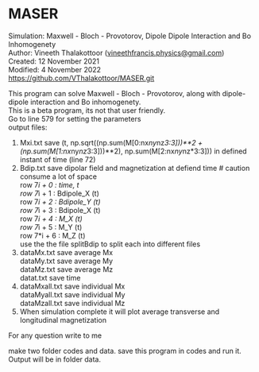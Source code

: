 # MASER


Simulation: Maxwell - Bloch - Provotorov, Dipole Dipole Interaction and Bo Inhomogenety <br />
Author: Vineeth Thalakottoor (vineethfrancis.physics@gmail.com) <br />
Created: 12 November 2021 <br />
Modified: 4 November 2022 <br />
https://github.com/VThalakottoor/MASER.git <br />

This program can solve Maxwell - Bloch - Provotorov, along with dipole-dipole interaction and Bo inhomogenety. <br />
This is a beta program, its not that user friendly. <br />
Go to line 579 for setting the parameters <br />
output files:
1) Mxi.txt save (t, np.sqrt((np.sum(M[0:nx*ny*nz*3:3]))**2 + (np.sum(M[1:nx*ny*nz*3:3]))**2), np.sum(M[2:nx*ny*nz*3:3])) in defined instant of time (line 72) <br />
2) Bdip.txt save dipolar field and magnetization at defiend time # caution consume a lot of space <br />
row 7*i + 0 : time, t <br />
row 7*i + 1 : Bdipole_X (t) <br />
row 7*i + 2 : Bdipole_Y (t) <br />
row 7*i + 3 : Bdipole_X (t) <br />
row 7*i + 4 : M_X (t) <br />
row 7*i + 5 : M_Y (t) <br />
row 7*i + 6 : M_Z (t) <br />
use the the file splitBdip to split each into different files <br />
3) dataMx.txt save average Mx  <br />
   dataMy.txt save average My <br />
   dataMz.txt save average Mz <br />
   datat.txt save time <br />
4) dataMxall.txt save individual Mx <br />
   dataMyall.txt save individual My <br />
   dataMzall.txt save individual Mz <br />
5) When simulation complete it will plot average transverse and longitudinal magnetization    <br />

For any question write to me <br />

make two folder codes and data. save this program in codes and run it. Output will be in folder data. <br />
